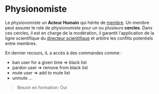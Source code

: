  
# Physionomiste  

Le physionomiste un **Acteur Humain** qui hérite de [membre](https://github.com/PremierLangage/platon-conception/blob/master/acteur/Membre.md). Un membre peut assurer le role de physionomiste pour un ou plusieurs **cercles**. Dans ces cercles, il est en charge de la modération, il garantit l'application de la ligne scientifique du [directeur scientifique](https://github.com/PremierLangage/platon-conception/blob/master/acteur/DirecteurScientifique.md) et arbitre les conflits potentiels entre membres.

En dernier recours, iL a accès à des commandes comme :
- ban user for a given time => black list  
- pardon user => remove from black list 
- mute user => add to mute list 
- unmute ...

> Besoin en formation: Oui
